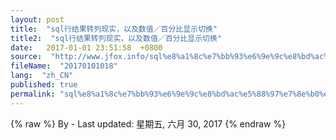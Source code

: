 ```yaml
---
layout: post
title:  "sql行结果转列现实，以及数值／百分比显示切换"
title2:  "sql行结果转列现实，以及数值／百分比显示切换"
date:   2017-01-01 23:51:58  +0800
source:  "http://www.jfox.info/sql%e8%a1%8c%e7%bb%93%e6%9e%9c%e8%bd%ac%e5%88%97%e7%8e%b0%e5%ae%9e%ef%bc%8c%e4%bb%a5%e5%8f%8a%e6%95%b0%e5%80%bc%ef%bc%8f%e7%99%be%e5%88%86%e6%af%94%e6%98%be%e7%a4%ba%e5%88%87%e6%8d%a2.html"
fileName:  "20170101018"
lang:  "zh_CN"
published: true
permalink: "sql%e8%a1%8c%e7%bb%93%e6%9e%9c%e8%bd%ac%e5%88%97%e7%8e%b0%e5%ae%9e%ef%bc%8c%e4%bb%a5%e5%8f%8a%e6%95%b0%e5%80%bc%ef%bc%8f%e7%99%be%e5%88%86%e6%af%94%e6%98%be%e7%a4%ba%e5%88%87%e6%8d%a2.html"
---
```

{% raw %}
By  - Last updated: 星期五, 六月 30, 2017
{% endraw %}